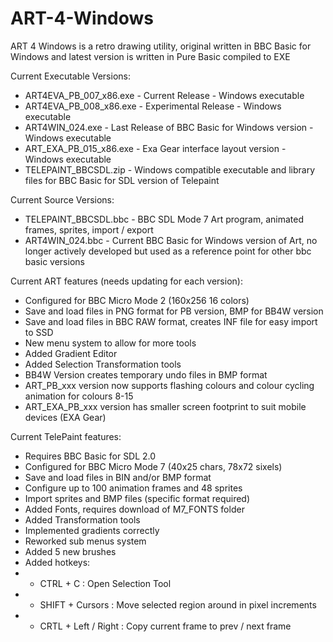 # ART-4-Windows
ART 4 Windows is a retro drawing utility, original written in BBC Basic for Windows and latest version is written in Pure Basic compiled to EXE

Current Executable Versions:
* ART4EVA_PB_007_x86.exe - Current Release - Windows executable
* ART4EVA_PB_008_x86.exe - Experimental Release - Windows executable
* ART4WIN_024.exe - Last Release of BBC Basic for Windows version - Windows executable
* ART_EXA_PB_015_x86.exe - Exa Gear interface layout version - Windows executable
* TELEPAINT_BBCSDL.zip - Windows compatible executable and library files for BBC Basic for SDL version of Telepaint

Current Source Versions:
* TELEPAINT_BBCSDL.bbc - BBC SDL Mode 7 Art program, animated frames, sprites, import / export
* ART4WIN_024.bbc - Current BBC Basic for Windows version of Art, no longer actively developed but used as a reference point for other bbc basic versions

Current ART features (needs updating for each version):
* Configured for BBC Micro Mode 2 (160x256 16 colors)
* Save and load files in PNG format for PB version, BMP for BB4W version
* Save and load files in BBC RAW format, creates INF file for easy import to SSD
* New menu system to allow for more tools
* Added Gradient Editor
* Added Selection Transformation tools
* BB4W Version creates temporary undo files in BMP format
* ART_PB_xxx version now supports flashing colours and colour cycling animation for colours 8-15
* ART_EXA_PB_xxx version has smaller screen footprint to suit mobile devices (EXA Gear)

Current TelePaint features:
* Requires BBC Basic for SDL 2.0
* Configured for BBC Micro Mode 7 (40x25 chars, 78x72 sixels)
* Save and load files in BIN and/or BMP format
* Configure up to 100 animation frames and 48 sprites
* Import sprites and BMP files (specific format required)
* Added Fonts, requires download of M7_FONTS folder
* Added Transformation tools
* Implemented gradients correctly
* Reworked sub menus system
* Added 5 new brushes
* Added hotkeys:
* * CTRL + C  : Open Selection Tool
* * SHIFT + Cursors   : Move selected region around in pixel increments
* * CRTL + Left / Right  : Copy current frame to prev / next frame
